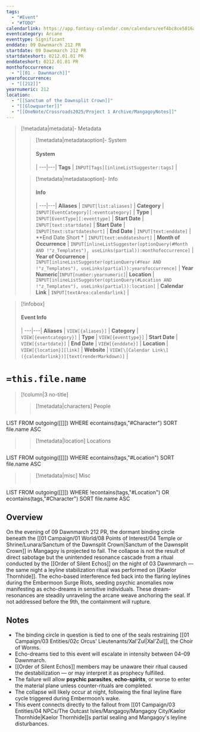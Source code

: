 ```yaml
---
tags:
  - "#Event"
  - "#TODO"
calendarlink: https://app.fantasy-calendar.com/calendars/eef4bc8ce5816a8ef752d35b7e4cfd4d
eventcategory: Arcane
eventtype: Significant
enddate: 09 Dawnmarch 212 PR
startdate: 09 Dawnmarch 212 PR
startdateshort: 0212.01.01 PR
enddateshort: 0212.01.01 PR
monthofoccurrence:
  - "[[01 - Dawnmarch]]"
yearofoccurrence:
  - "[[212]]"
yearnumeric: 212
location:
  - "[[Sanctum of the Dawnsplit Crown]]"
  - "[[Glowquarter]]"
  - "[[OneNote/Crossroads2025/Project 1 Archive/MangagoyNotes]]"
---
```


> [!metadata|metadata]- Metadata 
>> [!metadata|metadataoption]- System
>> #### System
>>  |
>> ---|---|
> **Tags** | `INPUT[Tags][inlineListSuggester:tags]` |
>
>> [!metadata|metadataoption]- Info
>> #### Info
>>  |
>> ---|---|
>> **Aliases** | `INPUT[list:aliases]` |
>> **Category** | `INPUT[EventCategory][:eventcategory]` |
>> **Type** | `INPUT[EventType][:eventtype]` |
>> **Start Date** |  `INPUT[text:startdate]` |
>> **Start Date** |  `INPUT[text:startdateshort]` |
>> **End Date** |  `INPUT[text:enddate]` |
>> **End Date Short * |  `INPUT[text:enddateshort]` |
>> **Month of Occurrence** | `INPUT[inlineListSuggester(optionQuery(#Month AND !"z_Templates"), useLinks(partial)):monthofoccurrence]` |
>> **Year of Occurrence** | `INPUT[inlineListSuggester(optionQuery(#Year AND !"z_Templates"), useLinks(partial)):yearofoccurrence]` |
>> **Year Numeric**|`INPUT[number:yearnumeric]`|
>> **Location** | `INPUT[inlineListSuggester(optionQuery(#Location AND !"z_Templates"), useLinks(partial)):location]` |
>> **Calendar Link** |  `INPUT[textArea:calendarlink]` |

> [!infobox]
> #### Event Info
>  |
> ---|---|
> **Aliases** | `VIEW[{aliases}]` |
> **Category** | `VIEW[{eventcategory}]` |
> **Type** | `VIEW[{eventtype}]` |
> **Start Date** | `VIEW[{startdate}]` |
> **End Date** | `VIEW[{enddate}]` |
> **Location** | `VIEW[{location}][link]` |
> **Website** | `VIEW[\[Calendar Link\]({calendarlink})][text(renderMarkdown)]` |

# `=this.file.name`

> [!column|3 no-title]
>> [!metadata|characters] People
>> ```dataview
LIST
FROM outgoing([[]])
WHERE econtains(tags,"#Character")
SORT file.name ASC
>
>> [!metadata|location] Locations
>>  ```dataview
LIST
FROM outgoing([[]])
WHERE econtains(tags,"#Location")
SORT file.name ASC
>
>> [!metadata|misc] Misc
>>  ```dataview
LIST
FROM outgoing([[]])
WHERE !econtains(tags,"#Location") OR econtains(tags,"#Character")
SORT file.name ASC

## Overview

On the evening of 09 Dawnmarch 212 PR, the dormant binding circle beneath the [[01 Campaign/01 World/08 Points of Interest/04 Temple or Shrine/Lunara/Sanctum of the Dawnsplit Crown|Sanctum of the Dawnsplit Crown]] in Mangagoy is projected to fail. The collapse is not the result of direct sabotage but the unintended resonance cascade from a ritual conducted by the [[Order of Silent Echos]] on the night of 03 Dawnmarch — the same night a leyline stabilization ritual was performed on [[Kaelor Thornhide]]. The echo-based interference fed back into the flaring leylines during the Embermoon Surge Riots, seeding psychic anomalies now manifesting as echo-dreams in sensitive individuals. These dream-resonances are steadily unraveling the arcane weave anchoring the seal. If not addressed before the 9th, the containment will rupture.

## Notes

- The binding circle in question is tied to one of the seals restraining [[01 Campaign/03 Entities/02c Orcus' Lieutenants/Xal'Zul|Xal'Zul]], the Choir of Worms.
- Echo-dreams tied to this event will escalate in intensity between 04–09 Dawnmarch.
- [[Order of Silent Echos]] members may be unaware their ritual caused the destabilization — or may interpret it as prophecy fulfilled.
- The failure will allow **psychic parasites**, **echo-spirits**, or worse to enter the material plane unless counter-rituals are completed.
- The collapse will likely occur at night, following the final leyline flare cycle triggered during Embermoon’s wake.
- This event connects directly to the fallout from [[01 Campaign/03 Entities/04 NPCs/The Outcast Isles/Mangagoy/Mangagoy City/Kaelor Thornhide|Kaelor Thornhide]]s partial sealing and Mangagoy's leyline disturbances.